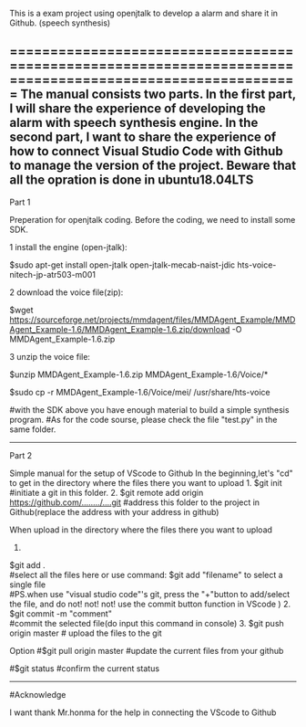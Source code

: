 This is a exam project using openjtalk to develop a alarm and share it in Github. (speech synthesis)

==========================================================================================================
The manual consists two parts. In the first part, I will share the experience of developing the alarm with speech synthesis engine. In the second part, I want to share the experience of how to connect Visual Studio Code with Github to manage the version of the project.
Beware that all the opration is done in ubuntu18.04LTS
----------------------------------------------------------------------------------------------------------
Part 1

Preperation for openjtalk coding.
Before the coding, we need to install some SDK. 

1 install the engine (open-jtalk):

$sudo apt-get install open-jtalk open-jtalk-mecab-naist-jdic hts-voice-nitech-jp-atr503-m001

2 download the voice file(zip):

$wget https://sourceforge.net/projects/mmdagent/files/MMDAgent_Example/MMDAgent_Example-1.6/MMDAgent_Example-1.6.zip/download -O MMDAgent_Example-1.6.zip

3 unzip the voice file:

$unzip MMDAgent_Example-1.6.zip MMDAgent_Example-1.6/Voice/*

$sudo cp -r MMDAgent_Example-1.6/Voice/mei/ /usr/share/hts-voice

#with the SDK above you have enough material to build a simple synthesis program.
#As for the code sourse, please check the file "test.py" in the same folder. 


------------------------------------------------------------------------------------------------------------
Part 2

Simple manual for the setup of VScode to Github
In the beginning,let's "cd" to get in the directory where the files there you want to upload
1. 
$git init
#initiate a git in this folder.
2.
$git remote add origin https://github.com/......../....git
#address this folder to the project in Github(replace the address with your address in github)

When upload
in the directory where the files there you want to upload

1.
$git add .  
#select all the files here or use command: $git add "filename" to select  a single file  
#PS.when use "visual studio code"'s git, press the "+"button to add/select the file, and do not! not! not! use the commit button function in VScode )
2.
$git commit -m "comment"  
#commit the selected file(do input this command in console)
3.
$git push origin master  # upload the files to the git

Option
#$git pull origin master #update the current files from your github  

#$git status #confirm the current status

------------------------------------------------------------------
#Acknowledge

I want thank Mr.honma for the help in connecting the VScode to Github 
